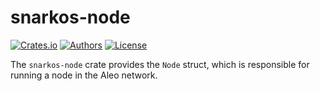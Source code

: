 # snarkos-node

[![Crates.io](https://img.shields.io/crates/v/snarkos-node.svg?color=neon)](https://crates.io/crates/snarkos-node)
[![Authors](https://img.shields.io/badge/authors-Aleo-orange.svg)](https://aleo.org)
[![License](https://img.shields.io/badge/License-GPLv3-blue.svg)](./LICENSE.md)

The `snarkos-node` crate provides the `Node` struct, which is responsible for running a node in the Aleo network.
